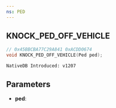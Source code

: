 ```yaml
---
ns: PED
---
```

## KNOCK_PED_OFF_VEHICLE

```c
// 0x45BBCBA77C29A841 0xACDD0674
void KNOCK_PED_OFF_VEHICLE(Ped ped);
```

```
NativeDB Introduced: v1207
```

## Parameters
* **ped**:
